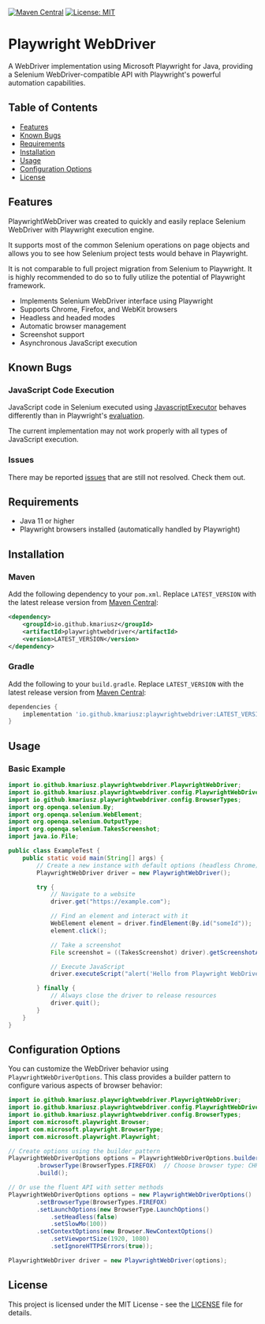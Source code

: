 [![Maven Central](https://img.shields.io/maven-central/v/io.github.kmariusz/playwrightwebdriver)](https://central.sonatype.com/artifact/io.github.kmariusz/playwrightwebdriver)
[![License: MIT](https://img.shields.io/badge/License-MIT-yellow.svg)](https://opensource.org/licenses/MIT)


# Playwright WebDriver

A WebDriver implementation using Microsoft Playwright for Java, providing a Selenium WebDriver-compatible API with
Playwright's powerful automation capabilities.

## Table of Contents
- [Features](#features)
- [Known Bugs](#known-bugs)
- [Requirements](#requirements)
- [Installation](#installation)
- [Usage](#usage)
- [Configuration Options](#configuration-options)
- [License](#license)

## Features

PlaywrightWebDriver was created to quickly and easily replace Selenium WebDriver with Playwright execution engine.

It supports most of the common Selenium operations on page objects and allows you to see how Selenium project tests would behave in Playwright.

It is not comparable to full project migration from Selenium to Playwright. It is highly recommended to do so to fully utilize the potential of Playwright framework.

- Implements Selenium WebDriver interface using Playwright
- Supports Chrome, Firefox, and WebKit browsers
- Headless and headed modes
- Automatic browser management
- Screenshot support
- Asynchronous JavaScript execution

## Known Bugs

### JavaScript Code Execution

JavaScript code in Selenium executed using [JavascriptExecutor](https://www.selenium.dev/selenium/docs/api/java/org/openqa/selenium/JavascriptExecutor.html) behaves differently than in Playwright's [evaluation](https://playwright.dev/docs/evaluating).

The current implementation may not work properly with all types of JavaScript execution.

### Issues

There may be reported [issues](https://github.com/KMariusz/PlaywrightWebDriver/issues) that are still not resolved. Check them out.

## Requirements

- Java 11 or higher
- Playwright browsers installed (automatically handled by Playwright)

## Installation

### Maven

Add the following dependency to your `pom.xml`.
Replace `LATEST_VERSION` with the latest release version
from [Maven Central](https://central.sonatype.com/artifact/io.github.kmariusz/playwrightwebdriver):

```xml
<dependency>
    <groupId>io.github.kmariusz</groupId>
    <artifactId>playwrightwebdriver</artifactId>
    <version>LATEST_VERSION</version>
</dependency>
```

### Gradle

Add the following to your `build.gradle`.
Replace `LATEST_VERSION` with the latest release version
from [Maven Central](https://central.sonatype.com/artifact/io.github.kmariusz/playwrightwebdriver):

```groovy
dependencies {
    implementation 'io.github.kmariusz:playwrightwebdriver:LATEST_VERSION'
}
```

## Usage

### Basic Example

```java
import io.github.kmariusz.playwrightwebdriver.PlaywrightWebDriver;
import io.github.kmariusz.playwrightwebdriver.config.PlaywrightWebDriverOptions;
import io.github.kmariusz.playwrightwebdriver.config.BrowserTypes;
import org.openqa.selenium.By;
import org.openqa.selenium.WebElement;
import org.openqa.selenium.OutputType;
import org.openqa.selenium.TakesScreenshot;
import java.io.File;

public class ExampleTest {
    public static void main(String[] args) {
        // Create a new instance with default options (headless Chrome)
        PlaywrightWebDriver driver = new PlaywrightWebDriver();

        try {
            // Navigate to a website
            driver.get("https://example.com");

            // Find an element and interact with it
            WebElement element = driver.findElement(By.id("someId"));
            element.click();

            // Take a screenshot
            File screenshot = ((TakesScreenshot) driver).getScreenshotAs(OutputType.FILE);

            // Execute JavaScript
            driver.executeScript("alert('Hello from Playwright WebDriver!');");

        } finally {
            // Always close the driver to release resources
            driver.quit();
        }
    }
}
```

## Configuration Options

You can customize the WebDriver behavior using `PlaywrightWebDriverOptions`. This class provides a builder pattern to configure various aspects of browser behavior:

```java
import io.github.kmariusz.playwrightwebdriver.PlaywrightWebDriver;
import io.github.kmariusz.playwrightwebdriver.config.PlaywrightWebDriverOptions;
import io.github.kmariusz.playwrightwebdriver.config.BrowserTypes;
import com.microsoft.playwright.Browser;
import com.microsoft.playwright.BrowserType;
import com.microsoft.playwright.Playwright;

// Create options using the builder pattern
PlaywrightWebDriverOptions options = PlaywrightWebDriverOptions.builder()
        .browserType(BrowserTypes.FIREFOX)  // Choose browser type: CHROMIUM (default), FIREFOX, or WEBKIT
        .build();

// Or use the fluent API with setter methods
PlaywrightWebDriverOptions options = new PlaywrightWebDriverOptions()
        .setBrowserType(BrowserTypes.FIREFOX)
        .setLaunchOptions(new BrowserType.LaunchOptions()
            .setHeadless(false)
            .setSlowMo(100))
        .setContextOptions(new Browser.NewContextOptions()
            .setViewportSize(1920, 1080)
            .setIgnoreHTTPSErrors(true));

PlaywrightWebDriver driver = new PlaywrightWebDriver(options);
```

## License

This project is licensed under the MIT License - see the [LICENSE](LICENSE) file for details.
